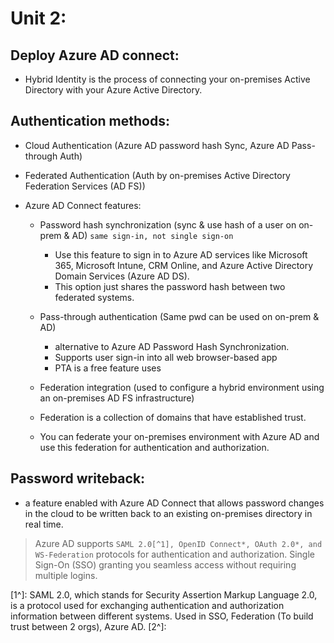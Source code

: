 # Unit 2:

## Deploy Azure AD connect:
- Hybrid Identity is the process of connecting your on-premises Active Directory with your Azure Active Directory.

## Authentication methods:
- Cloud Authentication (Azure AD password hash Sync, Azure AD Pass-through Auth)
- Federated Authentication (Auth by on-premises Active Directory Federation Services (AD FS))

- Azure AD Connect features:
  - Password hash synchronization (sync & use hash of a user on on-prem & AD) `same sign-in, not single sign-on`
    - Use this feature to sign in to Azure AD services like Microsoft 365, Microsoft Intune, CRM Online, and Azure Active Directory Domain Services (Azure AD DS).
    - This option just shares the password hash between two federated systems.
      
  - Pass-through authentication (Same pwd can be used on on-prem & AD)
    - alternative to Azure AD Password Hash Synchronization.
    - Supports user sign-in into all web browser-based app
    - PTA is a free feature uses 

  - Federation integration (used to configure a hybrid environment using an on-premises AD FS infrastructure)
   - Federation is a collection of domains that have established trust.
   - You can federate your on-premises environment with Azure AD and use this federation for authentication and authorization.
    
## Password writeback:
- a feature enabled with Azure AD Connect that allows password changes in the cloud to be written back to an existing on-premises directory in real time.

> Azure AD supports `SAML 2.0[^1], OpenID Connect*, OAuth 2.0*, and WS-Federation` protocols for authentication and authorization.
> Single Sign-On (SSO) granting you seamless access without requiring multiple logins.















[1^]: SAML 2.0, which stands for Security Assertion Markup Language 2.0, is a protocol used for exchanging authentication and authorization information between different systems. Used in SSO, Federation (To build trust between 2 orgs), Azure AD.
[2^]: 
